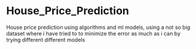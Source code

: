# House_Price_Prediction
House price prediction using algorithms and ml  models, using a not so big dataset where i have tried to to minimize the error as much as i can by trying different different models
